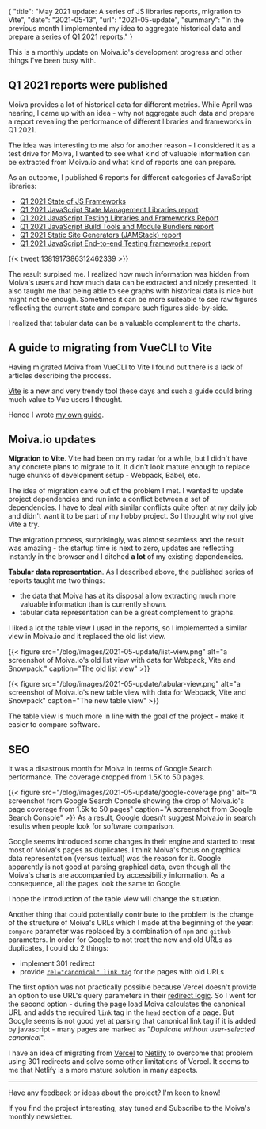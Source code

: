 {
    "title": "May 2021 update: A series of JS libraries reports, migration to Vite",
    "date": "2021-05-13",
    "url": "2021-05-update",
    "summary": "In the previous month I implemented my idea to aggregate historical data and prepare a series of Q1 2021 reports."
}

This is a monthly update on Moiva.io's development progress and other things I've been busy with.

## Q1 2021 reports were published
Moiva provides a lot of historical data for different metrics.
While April was nearing, I came up with an idea - why not aggregate such data and prepare a report revealing the performance of different libraries and frameworks in Q1 2021.

The idea was interesting to me also for another reason - I considered it as a test drive for Moiva, I wanted to see what kind of valuable information can be extracted from Moiva.io and what kind of reports one can prepare.

As an outcome, I published 6 reports for different categories of JavaScript libraries:
- [Q1 2021 State of JS Frameworks](https://moiva.io/blog/2021-q1-state-of-js-frameworks/)
- [Q1 2021 JavaScript State Management Libraries report](https://moiva.io/blog/2021-q1-report-state-management/)
- [Q1 2021 JavaScript Testing Libraries and Frameworks Report](https://moiva.io/blog/2021-q1-report-js-testing-libraries/)
- [Q1 2021 JavaScript Build Tools and Module Bundlers report](https://moiva.io/blog/2021-q1-report-js-build-tools-bundlers/)
- [Q1 2021 Static Site Generators (JAMStack) report](https://moiva.io/blog/2021-q1-report-js-jamstack/)
- [Q1 2021 JavaScript End-to-end Testing frameworks report](https://moiva.io/blog/2021-q1-report-end-to-end-testing-frameworks/)

{{< tweet 1381917386312462339 >}}

The result surpised me. I realized how much information was hidden from Moiva's users and how much data can be extracted and nicely presented.
It also taught me that being able to see graphs with historical data is nice but might not be enough. Sometimes it can be more suiteable to see raw figures reflecting the current state and compare such figures side-by-side. 

I realized that tabular data can be a valuable complement to the charts.

## A guide to migrating from VueCLI to Vite
Having migrated Moiva from VueCLI to Vite I found out there is a lack of articles describing the process.

[Vite](https://vitejs.dev/) is a new and very trendy tool these days and such a guide could bring much value to Vue users I thought.

Hence I wrote [my own guide](https://moiva.io/blog/the-missing-migration-guide-from-vue-cli-to-vite/).

## Moiva.io updates
__Migration to Vite__.
Vite had been on my radar for a while, but I didn't have any concrete plans to migrate to it. It didn't look mature enough to replace huge chunks of development setup - Webpack, Babel, etc.

The idea of migration came out of the problem I met. I wanted to update project dependencies and run into a conflict between a set of dependencies. I have to deal with similar conflicts quite often at my daily job and didn't want it to be part of my hobby project. So I thought why not give Vite a try.

The migration process, surprisingly, was almost seamless and the result was amazing - the startup time is next to zero, updates are reflecting instantly in the browser and I ditched __a lot__ of my existing dependencies.

<!-- {{< tweet 1385326827120599041 >}} -->

__Tabular data representation__. As I described above, the published series of reports taught me two things:
- the data that Moiva has at its disposal allow extracting much more valuable information than is currently shown.
- tabular data representation can be a great complement to graphs.

I liked a lot the table view I used in the reports, so I implemented a similar view in Moiva.io and it replaced the old list view.

{{< figure src="/blog/images/2021-05-update/list-view.png" alt="a screenshot of Moiva.io's old list view with data for Webpack, Vite and Snowpack." caption="The old list view" >}}

{{< figure src="/blog/images/2021-05-update/tabular-view.png" alt="a screenshot of Moiva.io's new table view with data for Webpack, Vite and Snowpack" caption="The new table view" >}}

The table view is much more in line with the goal of the project - make it easier to compare software.

## SEO
It was a disastrous month for Moiva in terms of Google Search performance. The coverage dropped from 1.5K to 50 pages. 

{{< figure src="/blog/images/2021-05-update/google-coverage.png" alt="A screenshot from Google Search Console showing the drop of Moiva.io's page coverage from 1.5k to 50 pages" caption="A screenshot from Google Search Console" >}}
As a result, Google doesn't suggest Moiva.io in search results when people look for software comparison.

Google seems introduced some changes in their engine and started to treat most of Moiva's pages as duplicates. I think Moiva's focus on graphical data representation (versus textual) was the reason for it. Google apparently is not good at parsing graphical data, even though all the Moiva's charts are accompanied by accessibility information. As a consequence, all the pages look the same to Google.

I hope the introduction of the table view will change the situation.

Another thing that could potentially contribute to the problem is the change of the structure of Moiva's URLs which I made at the beginning of the year: `compare` parameter was replaced by a combination of `npm` and `github` parameters. In order for Google to not treat the new and old URLs as duplicates, I could do 2 things:
- implement 301 redirect
- provide [`rel="canonical" link tag`](https://developers.google.com/search/docs/advanced/crawling/consolidate-duplicate-urls#rel-canonical-link-method) for the pages with old URLs

The first option was not practically possible because Vercel doesn't provide an option to use URL's query parameters in their [redirect logic](https://vercel.com/docs/configuration#project/redirects). So I went for the second option - during the page load Moiva calculates the canonical URL and adds the required `link` tag in the `head` section of a page. But Google seems is not good yet at parsing that canonical link tag if it is added by javascript - many pages are marked as "_Duplicate without user-selected canonical_".

I have an idea of migrating from [Vercel](http://vercel.com/) to [Netlify](https://www.netlify.com/) to overcome that problem using 301 redirects and solve some other limitations of Vercel. It seems to me that Netlify is a more mature solution in many aspects.

---

Have any feedback or ideas about the project? I'm keen to know!

If you find the project interesting, stay tuned and Subscribe to the Moiva's monthly newsletter.
